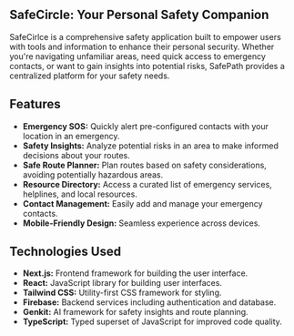 ## SafeCircle: Your Personal Safety Companion

SafeCirlce is a comprehensive safety application built to empower users with tools and information to enhance their personal security. Whether you're navigating unfamiliar areas, need quick access to emergency contacts, or want to gain insights into potential risks, SafePath provides a centralized platform for your safety needs.

## Features

- **Emergency SOS:** Quickly alert pre-configured contacts with your location in an emergency.
- **Safety Insights:** Analyze potential risks in an area to make informed decisions about your routes.
- **Safe Route Planner:** Plan routes based on safety considerations, avoiding potentially hazardous areas.
- **Resource Directory:** Access a curated list of emergency services, helplines, and local resources.
- **Contact Management:** Easily add and manage your emergency contacts.
- **Mobile-Friendly Design:** Seamless experience across devices.

## Technologies Used

- **Next.js:** Frontend framework for building the user interface.
- **React:** JavaScript library for building user interfaces.
- **Tailwind CSS:** Utility-first CSS framework for styling.
- **Firebase:** Backend services including authentication and database.
- **Genkit:** AI framework for safety insights and route planning.
- **TypeScript:** Typed superset of JavaScript for improved code quality.


